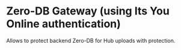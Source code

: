 # Zero-DB Gateway (using Its You Online authentication)
Allows to protect backend Zero-DB for Hub uploads with protection.
